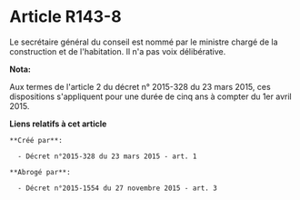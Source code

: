 # Article R143-8

Le secrétaire général du conseil est nommé par le ministre chargé de la construction et de l'habitation. Il n'a pas voix
délibérative.

**Nota:**

Aux termes de l'article 2 du décret n° 2015-328 du 23 mars 2015, ces dispositions s'appliquent pour une durée de cinq ans à
compter du 1er avril 2015.

**Liens relatifs à cet article**

	**Créé par**:

	  - Décret n°2015-328 du 23 mars 2015 - art. 1

	**Abrogé par**:

	  - Décret n°2015-1554 du 27 novembre 2015 - art. 3
